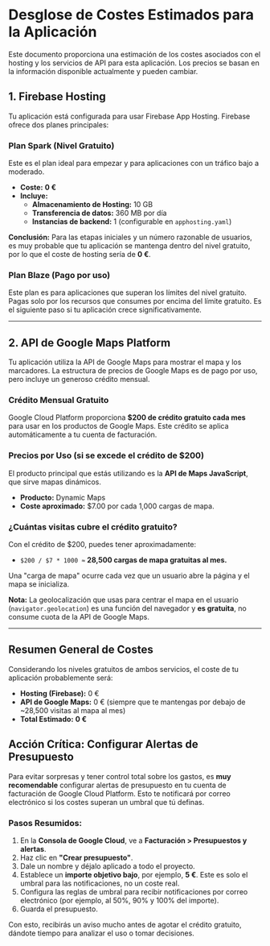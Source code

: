 # Desglose de Costes Estimados para la Aplicación

Este documento proporciona una estimación de los costes asociados con el hosting y los servicios de API para esta aplicación. Los precios se basan en la información disponible actualmente y pueden cambiar.

## 1. Firebase Hosting

Tu aplicación está configurada para usar Firebase App Hosting. Firebase ofrece dos planes principales:

### Plan Spark (Nivel Gratuito)
Este es el plan ideal para empezar y para aplicaciones con un tráfico bajo a moderado.

- **Coste:** **0 €**
- **Incluye:**
    - **Almacenamiento de Hosting:** 10 GB
    - **Transferencia de datos:** 360 MB por día
    - **Instancias de backend:** 1 (configurable en `apphosting.yaml`)

**Conclusión:** Para las etapas iniciales y un número razonable de usuarios, es muy probable que tu aplicación se mantenga dentro del nivel gratuito, por lo que el coste de hosting sería de **0 €**.

### Plan Blaze (Pago por uso)
Este plan es para aplicaciones que superan los límites del nivel gratuito. Pagas solo por los recursos que consumes por encima del límite gratuito. Es el siguiente paso si tu aplicación crece significativamente.

---

## 2. API de Google Maps Platform

Tu aplicación utiliza la API de Google Maps para mostrar el mapa y los marcadores. La estructura de precios de Google Maps es de pago por uso, pero incluye un generoso crédito mensual.

### Crédito Mensual Gratuito
Google Cloud Platform proporciona **$200 de crédito gratuito cada mes** para usar en los productos de Google Maps. Este crédito se aplica automáticamente a tu cuenta de facturación.

### Precios por Uso (si se excede el crédito de $200)
El producto principal que estás utilizando es la **API de Maps JavaScript**, que sirve mapas dinámicos.

- **Producto:** Dynamic Maps
- **Coste aproximado:** $7.00 por cada 1,000 cargas de mapa.

### ¿Cuántas visitas cubre el crédito gratuito?
Con el crédito de $200, puedes tener aproximadamente:

-   `$200 / $7 * 1000 ≈` **28,500 cargas de mapa gratuitas al mes.**

Una "carga de mapa" ocurre cada vez que un usuario abre la página y el mapa se inicializa.

**Nota:** La geolocalización que usas para centrar el mapa en el usuario (`navigator.geolocation`) es una función del navegador y **es gratuita**, no consume cuota de la API de Google Maps.

---

## Resumen General de Costes

Considerando los niveles gratuitos de ambos servicios, el coste de tu aplicación probablemente será:

-   **Hosting (Firebase):** 0 €
-   **API de Google Maps:** 0 € (siempre que te mantengas por debajo de ~28,500 visitas al mapa al mes)
-   **Total Estimado:** **0 €**

## Acción Crítica: Configurar Alertas de Presupuesto

Para evitar sorpresas y tener control total sobre los gastos, es **muy recomendable** configurar alertas de presupuesto en tu cuenta de facturación de Google Cloud Platform. Esto te notificará por correo electrónico si los costes superan un umbral que tú definas.

### Pasos Resumidos:
1.  En la **Consola de Google Cloud**, ve a **Facturación > Presupuestos y alertas**.
2.  Haz clic en **"Crear presupuesto"**.
3.  Dale un nombre y déjalo aplicado a todo el proyecto.
4.  Establece un **importe objetivo bajo**, por ejemplo, **5 €**. Este es solo el umbral para las notificaciones, no un coste real.
5.  Configura las reglas de umbral para recibir notificaciones por correo electrónico (por ejemplo, al 50%, 90% y 100% del importe).
6.  Guarda el presupuesto.

Con esto, recibirás un aviso mucho antes de agotar el crédito gratuito, dándote tiempo para analizar el uso o tomar decisiones.
